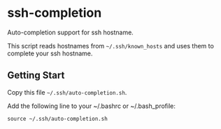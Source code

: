 ssh-completion
========

 Auto-completion support for ssh hostname.
 
 This script reads hostnames from `~/.ssh/known_hosts` and uses them to complete your ssh hostname.
 

Getting Start
--------
 Copy this file `~/.ssh/auto-completion.sh`.

 Add the following line to your ~/.bashrc or ~/.bash_profile:

 `source ~/.ssh/auto-completion.sh`

